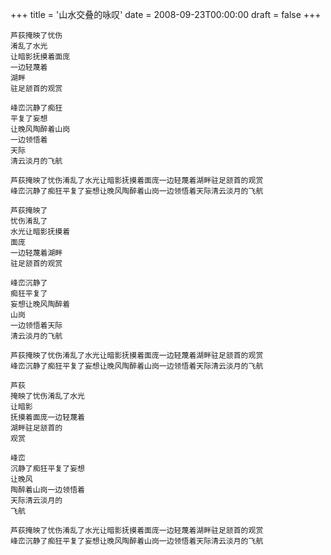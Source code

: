 +++
title = '山水交叠的咏叹'
date = 2008-09-23T00:00:00
draft = false
+++

<div class="poem">

```
芦荻掩映了忧伤
淆乱了水光
让暗影抚摸着面庞
一边轻蔑着
湖畔
驻足颔首的观赏

峰峦沉静了痴狂
平复了妄想
让晚风陶醉着山岗
一边领悟着
天际
清云淡月的飞航

芦荻掩映了忧伤淆乱了水光让暗影抚摸着面庞一边轻蔑着湖畔驻足颔首的观赏
峰峦沉静了痴狂平复了妄想让晚风陶醉着山岗一边领悟着天际清云淡月的飞航

芦荻掩映了
忧伤淆乱了
水光让暗影抚摸着
面庞
一边轻蔑着湖畔
驻足颔首的观赏

峰峦沉静了
痴狂平复了
妄想让晚风陶醉着
山岗
一边领悟着天际
清云淡月的飞航

芦荻掩映了忧伤淆乱了水光让暗影抚摸着面庞一边轻蔑着湖畔驻足颔首的观赏
峰峦沉静了痴狂平复了妄想让晚风陶醉着山岗一边领悟着天际清云淡月的飞航

芦荻
掩映了忧伤淆乱了水光
让暗影
抚摸着面庞一边轻蔑着
湖畔驻足颔首的
观赏

峰峦
沉静了痴狂平复了妄想
让晚风
陶醉着山岗一边领悟着
天际清云淡月的
飞航

芦荻掩映了忧伤淆乱了水光让暗影抚摸着面庞一边轻蔑着湖畔驻足颔首的观赏
峰峦沉静了痴狂平复了妄想让晚风陶醉着山岗一边领悟着天际清云淡月的飞航
```

</div>
